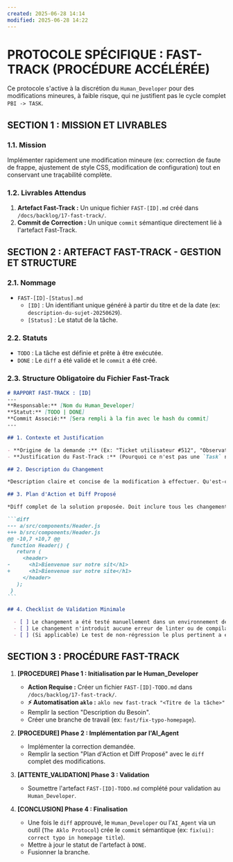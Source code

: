 ```yaml
---
created: 2025-06-28 14:14
modified: 2025-06-28 14:22
---
```

# PROTOCOLE SPÉCIFIQUE : FAST-TRACK (PROCÉDURE ACCÉLÉRÉE)

Ce protocole s'active à la discrétion du `Human_Developer` pour des modifications mineures, à faible risque, qui ne justifient pas le cycle complet `PBI -> TASK`.

## SECTION 1 : MISSION ET LIVRABLES

### 1.1. Mission

Implémenter rapidement une modification mineure (ex: correction de faute de frappe, ajustement de style CSS, modification de configuration) tout en conservant une traçabilité complète.

### 1.2. Livrables Attendus

1.  **Artefact Fast-Track :** Un unique fichier `FAST-[ID].md` créé dans `/docs/backlog/17-fast-track/`.
2.  **Commit de Correction :** Un unique `commit` sémantique directement lié à l'artefact Fast-Track.

## SECTION 2 : ARTEFACT FAST-TRACK - GESTION ET STRUCTURE

### 2.1. Nommage

-   `FAST-[ID]-[Status].md`
    -   `[ID]` : Un identifiant unique généré à partir du titre et de la date (ex: `description-du-sujet-20250629`).
    -   `[Status]` : Le statut de la tâche.

### 2.2. Statuts

-   `TODO` : La tâche est définie et prête à être exécutée.
-   `DONE` : Le `diff` a été validé et le `commit` a été créé.

### 2.3. Structure Obligatoire du Fichier Fast-Track

````markdown
# RAPPORT FAST-TRACK : [ID]
---
**Responsable:** [Nom du Human_Developer]
**Statut:** [TODO | DONE]
**Commit Associé:** [Sera rempli à la fin avec le hash du commit]
---

## 1. Contexte et Justification

- **Origine de la demande :** (Ex: "Ticket utilisateur #512", "Observation lors de la revue du PBI-42", "Demande orale pour une démo")
- **Justification du Fast-Track :** (Pourquoi ce n'est pas une `Task` normale ? Ex: "Correction de texte sans impact sur la logique métier", "Ajustement de style visuel uniquement")

## 2. Description du Changement

*Description claire et concise de la modification à effectuer. Qu'est-ce qui doit être changé et quel est le résultat attendu ?*

## 3. Plan d'Action et Diff Proposé

*Diff complet de la solution proposée. Doit inclure tous les changements de code.*

```diff
--- a/src/components/Header.js
+++ b/src/components/Header.js
@@ -10,7 +10,7 @@
 function Header() {
   return (
     <header>
-      <h1>Bienvenue sur notre sit</h1>
+      <h1>Bienvenue sur notre site</h1>
     </header>
   );
 }
```

## 4. Checklist de Validation Minimale

  - [ ] Le changement a été testé manuellement dans un environnement de développement.
  - [ ] Le changement n'introduit aucune erreur de linter ou de compilation.
  - [ ] (Si applicable) Le test de non-régression le plus pertinent a été exécuté avec succès.
````

## SECTION 3 : PROCÉDURE FAST-TRACK

1.  **[PROCEDURE] Phase 1 : Initialisation par le Human\_Developer**
      - **Action Requise :**  Créer un fichier `FAST-[ID]-TODO.md` dans `/docs/backlog/17-fast-track/`.
      - **⚡ Automatisation `aklo` :** `aklo new fast-track "<Titre de la tâche>"`
      - Remplir la section "Description du Besoin".
      - Créer une branche de travail (ex: `fast/fix-typo-homepage`).

2.  **[PROCEDURE] Phase 2 : Implémentation par l'AI\_Agent**

      - Implémenter la correction demandée.
      - Remplir la section "Plan d'Action et Diff Proposé" avec le `diff` complet des modifications.

3.  **[ATTENTE\_VALIDATION] Phase 3 : Validation**

      - Soumettre l'artefact `FAST-[ID]-TODO.md` complété pour validation au `Human_Developer`.

4.  **[CONCLUSION] Phase 4 : Finalisation**

      - Une fois le `diff` approuvé, le `Human_Developer` ou l'`AI_Agent` via un outil (`The Aklo Protocol`) crée le `commit` sémantique (ex: `fix(ui): correct typo in homepage title`).
      - Mettre à jour le statut de l'artefact à `DONE`.
      - Fusionner la branche.
